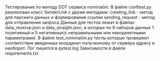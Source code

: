 Тестирование по методу DDT сервиса nominatim.
В файле conftest.py реализован класс SenderLink c двумя методами:
creating_link - метод для парсинга данных и формирования ссылки
sending_request - метод для отправления запроса
Данные для тестов лежат в файлах data_reverse.json и data_straight.json, в которых по 6 наборов данных 
1 позитивный и 5 негативных(с неправильными или некорректными параметрами).
В файле test_nominatim.py тесты которые проверяют соответствие введенных координат полученному от сервера адресу и
наоборот.
Лог пишется в pytest.log
Зависимости в файле requirements.txt
